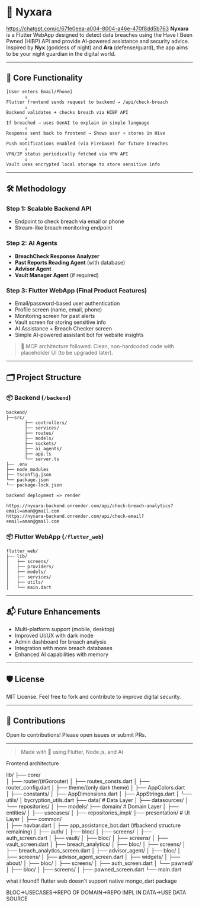 # 🌌 Nyxara
https://chatgpt.com/c/67fe0eea-a004-8004-a46e-470f8dd5b763
**Nyxara** is a Flutter WebApp designed to detect data breaches using the Have I Been Pwned (HIBP) API and provide AI-powered assistance and security advice. Inspired by **Nyx** (goddess of night) and **Ara** (defense/guard), the app aims to be your night guardian in the digital world.

---

## 🧠 Core Functionality

```
[User enters Email/Phone]
       ↓
Flutter frontend sends request to backend → /api/check-breach
       ↓
Backend validates + checks breach via HIBP API
       ↓
If breached → uses GenAI to explain in simple language
       ↓
Response sent back to frontend → Shows user + stores in Hive
       ↓
Push notifications enabled (via Firebase) for future breaches
       ↓
VPN/IP status periodically fetched via VPN API
       ↓
Vault uses encrypted local storage to store sensitive info
```

---

## 🛠️ Methodology

### Step 1: Scalable Backend API
- Endpoint to check breach via email or phone
- Stream-like breach monitoring endpoint

### Step 2: AI Agents
- **BreachCheck Response Analyzer**
- **Past Reports Reading Agent** (with database)
- **Advisor Agent**
- **Vault Manager Agent** (if required)

### Step 3: Flutter WebApp (Final Product Features)
- Email/password-based user authentication
- Profile screen (name, email, phone)
- Monitoring screen for past alerts
- Vault screen for storing sensitive info
- AI Assistance + Breach Checker screen
- Simple AI-powered assistant bot for website insights

> 🧩 MCP architecture followed. Clean, non-hardcoded code with placeholder UI (to be upgraded later).

---

## 🗂️ Project Structure

### 📦 Backend (`/backend`)
```
backend/
├──src/
       ├── controllers/
       ├── services/
       ├── routes/
       ├── models/
       ├── sockets/
       ├── ai_agents/
       ├── app.ts
       └── server.ts
├── .env
├── node_modules
├── tsconfig.json
└── package.json
└── package-lock.json

backend deployment => render

https://nyxara-backend.onrender.com/api/check-breach-analytics?email=aman@gmail.com
https://nyxara-backend.onrender.com/api/check-email?email=aman@gmail.com
```

### 📦 Flutter WebApp (`/flutter_web`)
```
flutter_web/
├── lib/
│   ├── screens/
│   ├── providers/
│   ├── models/
│   ├── services/
│   ├── utils/
│   └── main.dart
```

---

## 📬 Future Enhancements

- Multi-platform support (mobile, desktop)
- Improved UI/UX with dark mode
- Admin dashboard for breach analysis
- Integration with more breach databases
- Enhanced AI capabilities with memory

---

## 🛡️ License

MIT License. Feel free to fork and contribute to improve digital security.

---

## 💬 Contributions

Open to contributions! Please open issues or submit PRs.

---

> Made with 💙 using Flutter, Node.js, and AI


Frontend architecture

lib/
├── core/                  
│   ├── router/(#Gorouter)
│      ├── routes_consts.dart
│      ├── router_config.dart
│   ├── theme/(only dark theme)
│      ├── AppColors.dart       
│   ├── constants/
│      ├── AppDimensions.dart
│      ├── AppStrings.dart
│   └── utils/
│             bycryption_utils.dart
├── data/                  # Data Layer
│   ├── datasources/
│   └── repositories/
│   ├── models/
├── domain/                # Domain Layer
│   ├── entities/
│   ├── usecases/
│   ├── repositories_impl/
├── presentation/          # UI Layer
│   ├── common/            
│      ├── navbar.dart
│      ├── app_assistance_bot.dart  (#backend structure remaining)
│   ├── auth/
│      ├── bloc/
│      ├── screens/
│             ├── auth_screen.dart
│   ├── vault/
│      ├── bloc/
│      ├── screens/
│             ├── vault_screen.dart
│   ├── breach_analytics/
│      ├── bloc/
│      ├── screens/
│             ├── breach_analytics_screen.dart
│   ├── advisor_agent/
│      ├── bloc/
│      ├── screens/
│             ├── advisor_agent_screen.dart
│      ├── widgets/
│   ├── about/
│      ├── bloc/
│      ├── screens/
│             ├── auth_screen.dart
│   └── pawned/
│      ├── bloc/
│      ├── screens/
│             ├── pawned_screen.dart
└── main.dart


what i found!!
flutter web doesn't support native mongo_dart package

BLOC->USECASES->REPO OF DOMAIN->REPO IMPL IN DATA->USE DATA SOURCE